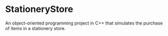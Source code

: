# StationeryStore
An object-oriented programming project in C++ that simulates the purchase of items in a stationery store.
